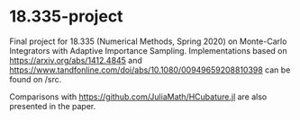 # 18.335-project
Final project for 18.335 (Numerical Methods, Spring 2020) on Monte-Carlo Integrators with Adaptive Importance Sampling. Implementations based on https://arxiv.org/abs/1412.4845 and https://www.tandfonline.com/doi/abs/10.1080/00949659208810398 can be found on /src. 

Comparisons with https://github.com/JuliaMath/HCubature.jl are also presented in the paper.

